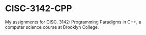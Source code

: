 # CISC-3142-CPP
My assignments for CISC. 3142: Programming Paradigms in C++, a computer science course at Brooklyn College.
